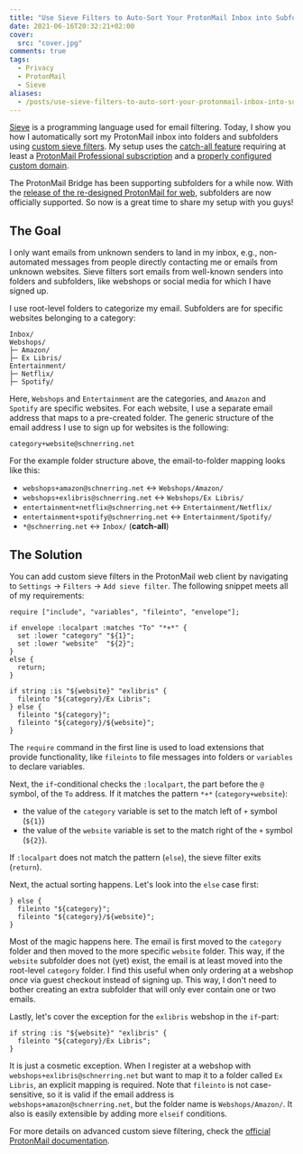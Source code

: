 ```yaml
---
title: "Use Sieve Filters to Auto-Sort Your ProtonMail Inbox into Subfolders"
date: 2021-06-16T20:32:21+02:00
cover:
  src: "cover.jpg"
comments: true
tags:
  - Privacy
  - ProtonMail
  - Sieve
aliases:
  - /posts/use-sieve-filters-to-auto-sort-your-protonmail-inbox-into-subfolders
---
```


[Sieve](<https://en.wikipedia.org/wiki/Sieve_(mail_filtering_language)>) is a programming language used for email filtering. Today, I show you how I automatically sort my ProtonMail inbox into folders and subfolders using [custom sieve filters](https://protonmail.com/support/knowledge-base/sieve-advanced-custom-filters/). My setup uses the [catch-all feature](https://protonmail.com/support/knowledge-base/catch-all/) requiring at least a [ProtonMail Professional subscription](https://protonmail.com/pricing) and a [properly configured custom domain](https://protonmail.com/support/categories/custom-domains/).

<!--more-->

The ProtonMail Bridge has been supporting subfolders for a while now. With the [release of the re-designed ProtonMail for web](https://protonmail.com/blog/new-protonmail-announcement/), subfolders are now officially supported. So now is a great time to share my setup with you guys!

## The Goal

I only want emails from unknown senders to land in my inbox, e.g., non-automated messages from people directly contacting me or emails from unknown websites. Sieve filters sort emails from well-known senders into folders and subfolders, like webshops or social media for which I have signed up.

I use root-level folders to categorize my email. Subfolders are for specific websites belonging to a category:

```text
Inbox/
Webshops/
├─ Amazon/
├─ Ex Libris/
Entertainment/
├─ Netflix/
├─ Spotify/
```

Here, `Webshops` and `Entertainment` are the categories, and `Amazon` and `Spotify` are specific websites. For each website, I use a separate email address that maps to a pre-created folder. The generic structure of the email address I use to sign up for websites is the following:

```text
category+website@schnerring.net
```

For the example folder structure above, the email-to-folder mapping looks like this:

- `webshops+amazon@schnerring.net` &harr; `Webshops/Amazon/`
- `webshops+exlibris@schnerring.net` &harr; `Webshops/Ex Libris/`
- `entertainment+netflix@schnerring.net` &harr; `Entertainment/Netflix/`
- `entertainment+spotify@schnerring.net` &harr; `Entertainment/Spotify/`
- `*@schnerring.net` &harr; `Inbox/` (**catch-all**)

## The Solution

You can add custom sieve filters in the ProtonMail web client by navigating to `Settings` &rarr; `Filters` &rarr; `Add sieve filter`. The following snippet meets all of my requirements:

```sieve
require ["include", "variables", "fileinto", "envelope"];

if envelope :localpart :matches "To" "*+*" {
  set :lower "category" "${1}";
  set :lower "website"  "${2}";
}
else {
  return;
}

if string :is "${website}" "exlibris" {
  fileinto "${category}/Ex Libris";
} else {
  fileinto "${category}";
  fileinto "${category}/${website}";
}
```

The `require` command in the first line is used to load extensions that provide functionality, like `fileinto` to file messages into folders or `variables` to declare variables.

Next, the `if`-conditional checks the `:localpart`, the part before the `@` symbol, of the `To` address. If it matches the pattern `*+*` (`category+website`):

- the value of the `category` variable is set to the match left of `+` symbol (`${1}`)
- the value of the `website` variable is set to the match right of the `+` symbol (`${2}`).

If `:localpart` does not match the pattern (`else`), the sieve filter exits (`return`).

Next, the actual sorting happens. Let's look into the `else` case first:

```sieve
} else {
  fileinto "${category}";
  fileinto "${category}/${website}";
}
```

Most of the magic happens here. The email is first moved to the `category` folder and then moved to the more specific `website` folder. This way, if the `website` subfolder does not (yet) exist, the email is at least moved into the root-level `category` folder. I find this useful when only ordering at a webshop _once_ via guest checkout instead of signing up. This way, I don't need to bother creating an extra subfolder that will only ever contain one or two emails.

Lastly, let's cover the exception for the `exlibris` webshop in the `if`-part:

```sieve
if string :is "${website}" "exlibris" {
  fileinto "${category}/Ex Libris";
}
```

It is just a cosmetic exception. When I register at a webshop with `webshops+exlibris@schnerring.net` but want to map it to a folder called `Ex Libris`, an explicit mapping is required. Note that `fileinto` is not case-sensitive, so it is valid if the email address is `webshops+amazon@schnerring.net`, but the folder name is `Webshops/Amazon/`. It also is easily extensible by adding more `elseif` conditions.

For more details on advanced custom sieve filtering, check the [official ProtonMail documentation](https://protonmail.com/support/knowledge-base/sieve-advanced-custom-filters/).
